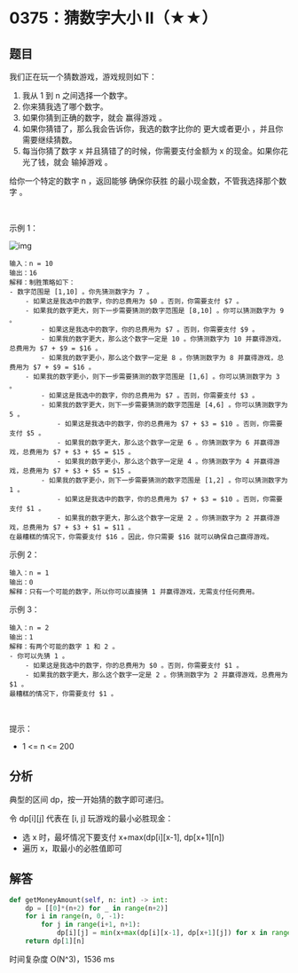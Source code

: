 # 0375：猜数字大小 II（★★）



## 题目

我们正在玩一个猜数游戏，游戏规则如下：
1. 我从 1 到 n 之间选择一个数字。
2. 你来猜我选了哪个数字。
3. 如果你猜到正确的数字，就会 赢得游戏 。
4. 如果你猜错了，那么我会告诉你，我选的数字比你的 更大或者更小 ，并且你需要继续猜数。
5. 每当你猜了数字 x 并且猜错了的时候，你需要支付金额为 x 的现金。如果你花光了钱，就会 输掉游戏 。

给你一个特定的数字 n ，返回能够 确保你获胜 的最小现金数，不管我选择那个数字 。

 

示例 1：

![img](https://assets.leetcode.com/uploads/2020/09/10/graph.png)

	输入：n = 10
	输出：16
	解释：制胜策略如下：
	- 数字范围是 [1,10] 。你先猜测数字为 7 。
	    - 如果这是我选中的数字，你的总费用为 $0 。否则，你需要支付 $7 。
	    - 如果我的数字更大，则下一步需要猜测的数字范围是 [8,10] 。你可以猜测数字为 9 。
	        - 如果这是我选中的数字，你的总费用为 $7 。否则，你需要支付 $9 。
	        - 如果我的数字更大，那么这个数字一定是 10 。你猜测数字为 10 并赢得游戏，总费用为 $7 + $9 = $16 。
	        - 如果我的数字更小，那么这个数字一定是 8 。你猜测数字为 8 并赢得游戏，总费用为 $7 + $9 = $16 。
	    - 如果我的数字更小，则下一步需要猜测的数字范围是 [1,6] 。你可以猜测数字为 3 。
	        - 如果这是我选中的数字，你的总费用为 $7 。否则，你需要支付 $3 。
	        - 如果我的数字更大，则下一步需要猜测的数字范围是 [4,6] 。你可以猜测数字为 5 。
	            - 如果这是我选中的数字，你的总费用为 $7 + $3 = $10 。否则，你需要支付 $5 。
	            - 如果我的数字更大，那么这个数字一定是 6 。你猜测数字为 6 并赢得游戏，总费用为 $7 + $3 + $5 = $15 。
	            - 如果我的数字更小，那么这个数字一定是 4 。你猜测数字为 4 并赢得游戏，总费用为 $7 + $3 + $5 = $15 。
	        - 如果我的数字更小，则下一步需要猜测的数字范围是 [1,2] 。你可以猜测数字为 1 。
	            - 如果这是我选中的数字，你的总费用为 $7 + $3 = $10 。否则，你需要支付 $1 。
	            - 如果我的数字更大，那么这个数字一定是 2 。你猜测数字为 2 并赢得游戏，总费用为 $7 + $3 + $1 = $11 。
	在最糟糕的情况下，你需要支付 $16 。因此，你只需要 $16 就可以确保自己赢得游戏。

示例 2：

	输入：n = 1
	输出：0
	解释：只有一个可能的数字，所以你可以直接猜 1 并赢得游戏，无需支付任何费用。

示例 3：

	输入：n = 2
	输出：1
	解释：有两个可能的数字 1 和 2 。
	- 你可以先猜 1 。
	    - 如果这是我选中的数字，你的总费用为 $0 。否则，你需要支付 $1 。
	    - 如果我的数字更大，那么这个数字一定是 2 。你猜测数字为 2 并赢得游戏，总费用为 $1 。
	最糟糕的情况下，你需要支付 $1 。
 

提示：
- 1 <= n <= 200


## 分析

典型的区间 dp，按一开始猜的数字即可递归。

令 dp[i][j] 代表在 [i, j] 玩游戏的最小必胜现金：
- 选 x 时，最坏情况下要支付 x+max(dp[i][x-1], dp[x+1][n])
- 遍历 x，取最小的必胜值即可

## 解答

```python
def getMoneyAmount(self, n: int) -> int:
    dp = [[0]*(n+2) for _ in range(n+2)]
    for i in range(n, 0, -1):
        for j in range(i+1, n+1):
            dp[i][j] = min(x+max(dp[i][x-1], dp[x+1][j]) for x in range(i, j+1))
    return dp[1][n]
```
时间复杂度 O(N^3)，1536 ms


